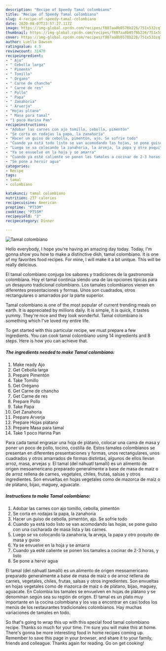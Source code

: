 ```yaml
---
description: "Recipe of Speedy Tamal colombiano"
title: "Recipe of Speedy Tamal colombiano"
slug: 4-recipe-of-speedy-tamal-colombiano
date: 2020-08-07T23:57:27.117Z
image: https://img-global.cpcdn.com/recipes/f807aa8b0578b226/751x532cq70/tamal-colombiano-foto-principal.jpg
thumbnail: https://img-global.cpcdn.com/recipes/f807aa8b0578b226/751x532cq70/tamal-colombiano-foto-principal.jpg
cover: https://img-global.cpcdn.com/recipes/f807aa8b0578b226/751x532cq70/tamal-colombiano-foto-principal.jpg
author: Luella Dawson
ratingvalue: 4.5
reviewcount: 31470
recipeingredient:
- " Ajo"
- " Cebolla larga"
- " Pimentn"
- " Tomillo"
- " Organo"
- " Carne de chancho"
- " Carne de res"
- " Pollo"
- " Papa"
- " Zanahoria"
- " Arverja"
- "Hojas pltano"
- " Masa para tamal"
- "1 poco Harina Pan"
recipeinstructions:
- "Adobar las carnes con ajo tomillo, cebolla, pimentón"
- "Se corta en rodajas la papa, la zanahoria"
- "Hacer un guiso de cebolla, pimentón, ajo. Se sofríe todo"
- "Cuando ya está todo listo se van acomodando las hojas, se pone guiso con una cucharada de masa lista y las carnes."
- "Luego se va colocando la zanahoria, la arveja, la papa y otro poquito de masa y guiso"
- "Ya se envuelve en la hoja y se amarra"
- "Cuando ya esté caliente se ponen los tamales a cocinar de 2-3 horas, y listo"
- "Se pone a hervir agua"
categories:
- Recipe
tags:
- tamal
- colombiano

katakunci: tamal colombiano 
nutrition: 237 calories
recipecuisine: American
preptime: "PT33M"
cooktime: "PT55M"
recipeyield: "3"
recipecategory: Dinner

---
```



![Tamal colombiano](https://img-global.cpcdn.com/recipes/f807aa8b0578b226/751x532cq70/tamal-colombiano-foto-principal.jpg)

Hello everybody, I hope you're having an amazing day today. Today, I'm gonna show you how to make a distinctive dish, tamal colombiano. It is one of my favorites food recipes. For mine, I will make it a bit unique. This will be really delicious.

El tamal colombiano conjuga los sabores y tradiciones de la gastronomía colombiana. Hoy el tamal continúa siendo una de las opciones típicas para un desayuno tradicional colombiano. Los tamales colombianos vienen en diferentes presentaciones y formas. Unos son cuadrados, otros rectangulares o amarrados por la parte superior.

Tamal colombiano is one of the most popular of current trending meals on earth. It is appreciated by millions daily. It is simple, it is quick, it tastes yummy. They're nice and they look wonderful. Tamal colombiano is something which I've loved my entire life.


To get started with this particular recipe, we must prepare a few ingredients. You can cook tamal colombiano using 14 ingredients and 8 steps. Here is how you can achieve that.

<!--inarticleads1-->

##### The ingredients needed to make Tamal colombiano:

1. Make ready  Ajo
1. Get  Cebolla larga
1. Prepare  Pimentón
1. Take  Tomillo
1. Get  Orégano
1. Get  Carne de chancho
1. Get  Carne de res
1. Prepare  Pollo
1. Take  Papa
1. Get  Zanahoria
1. Prepare  Arverja
1. Prepare Hojas plátano
1. Prepare  Masa para tamal
1. Take 1 poco Harina Pan


Para cada tamal engrasar una hoja de plátano, colocar una cama de masa y poner un poco de pollo, tocino, costilla de. Estos tamales colombianos se presentan en diferentes presentaciones y formas, unos rectangulares, unos cuadrados y otros amarrados de formas distintas, algunos de ellos llevan arroz, masa, arvejas y. El tamal (del náhuatl tamalli) es un alimento de origen mesoamericano preparado generalmente a base de masa de maíz o de arroz rellena de carnes, vegetales, chiles, frutas, salsas y otros ingredientes. Son envueltas en hojas vegetales como de mazorca de maíz o de plátano, bijao, maguey, aguacate. 

<!--inarticleads2-->

##### Instructions to make Tamal colombiano:

1. Adobar las carnes con ajo tomillo, cebolla, pimentón
1. Se corta en rodajas la papa, la zanahoria
1. Hacer un guiso de cebolla, pimentón, ajo. Se sofríe todo
1. Cuando ya está todo listo se van acomodando las hojas, se pone guiso con una cucharada de masa lista y las carnes.
1. Luego se va colocando la zanahoria, la arveja, la papa y otro poquito de masa y guiso
1. Ya se envuelve en la hoja y se amarra
1. Cuando ya esté caliente se ponen los tamales a cocinar de 2-3 horas, y listo
1. Se pone a hervir agua


El tamal (del náhuatl tamalli) es un alimento de origen mesoamericano preparado generalmente a base de masa de maíz o de arroz rellena de carnes, vegetales, chiles, frutas, salsas y otros ingredientes. Son envueltas en hojas vegetales como de mazorca de maíz o de plátano, bijao, maguey, aguacate. En Colombia los tamales se envuelven en hojas de plátano y se denominan según sea su región de origen. El tamal es un plato muy importante en la cocina colombiana y los vas a encontrar en casi todos los menús de los restaurantes tradicionales colombianos. Hay muchas variaciones de tamales en todo. 

So that's going to wrap this up with this special food tamal colombiano recipe. Thanks so much for your time. I'm sure you will make this at home. There's gonna be more interesting food in home recipes coming up. Remember to save this page in your browser, and share it to your family, friends and colleague. Thanks again for reading. Go on get cooking!
